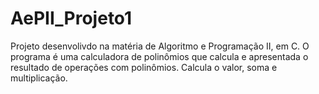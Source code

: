 # AePII_Projeto1
Projeto desenvolivdo na matéria de Algoritmo e Programação II, em C. O programa é uma calculadora de polinômios que calcula e
apresentada o resultado de operações com polinômios. Calcula o valor, soma e multiplicação.
